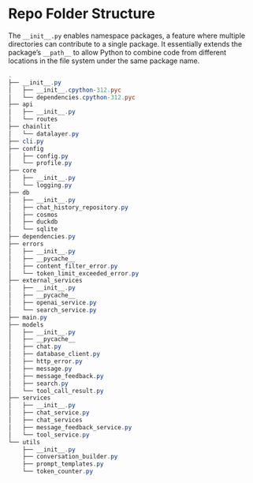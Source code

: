 # Repo Folder Structure

The `__init__.py` enables namespace packages, a feature where multiple directories can contribute to a single package. 
It essentially extends the package’s `__path__` to allow Python to combine code from different locations 
in the file system under the same package name.


``` powershell title="View the Folder Structure"
.
├── __init__.py
│   ├── __init__.cpython-312.pyc
│   └── dependencies.cpython-312.pyc
├── api
│   ├── __init__.py
│   └── routes
├── chainlit
│   └── datalayer.py
├── cli.py
├── config
│   ├── config.py
│   └── profile.py
├── core
│   ├── __init__.py
│   └── logging.py
├── db
│   ├── __init__.py
│   ├── chat_history_repository.py
│   ├── cosmos
│   ├── duckdb
│   └── sqlite
├── dependencies.py
├── errors
│   ├── __init__.py
│   ├── __pycache__
│   ├── content_filter_error.py
│   └── token_limit_exceeded_error.py
├── external_services
│   ├── __init__.py
│   ├── __pycache__
│   ├── openai_service.py
│   └── search_service.py
├── main.py
├── models
│   ├── __init__.py
│   ├── __pycache__
│   ├── chat.py
│   ├── database_client.py
│   ├── http_error.py
│   ├── message.py
│   ├── message_feedback.py
│   ├── search.py
│   └── tool_call_result.py
├── services
│   ├── __init__.py
│   ├── chat_service.py
│   ├── chat_services
│   ├── message_feedback_service.py
│   └── tool_service.py
└── utils
    ├── __init__.py
    ├── conversation_builder.py
    ├── prompt_templates.py
    └── token_counter.py
```

